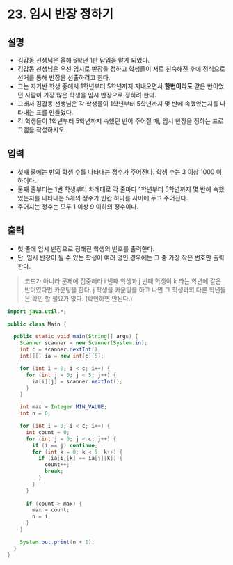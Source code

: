 # 23. 임시 반장 정하기

## 설명
* 김갑동 선생님은 올해 6학년 1반 담임을 맡게 되었다.
* 김갑동 선생님은 우선 임시로 반장을 정하고 학생들이 서로 친숙해진 후에 정식으로 선거를 통해 반장을 선출하려고 한다.
* 그는 자기반 학생 중에서 1학년부터 5학년까지 지내오면서 **한번이라도** 같은 반이었던 사람이 가장 많은 학생을 임시 반장으로 정하려 한다.
* 그래서 김갑동 선생님은 각 학생들이 1학년부터 5학년까지 몇 반에 속했었는지를 나타내는 표를 만들었다.
* 각 학생들이 1학년부터 5학년까지 속했던 반이 주어질 때, 임시 반장을 정하는 프로그램을 작성하시오.

## 입력
* 첫째 줄에는 반의 학생 수를 나타내는 정수가 주어진다. 학생 수는 3 이상 1000 이하이다.
* 둘째 줄부터는 1번 학생부터 차례대로 각 줄마다 1학년부터 5학년까지 몇 반에 속했었는지를 나타내는 5개의 정수가 빈칸 하나를 사이에 두고 주어진다.
* 주어지는 정수는 모두 1 이상 9 이하의 정수이다.

## 출력
* 첫 줄에 임시 반장으로 정해진 학생의 번호를 출력한다.
* 단, 임시 반장이 될 수 있는 학생이 여러 명인 경우에는 그 중 가장 작은 번호만 출력한다.

> 코드가 아니라 문제에 집중해라 i 번째 학생과 j 번째 학생이 k 라는 학년에 같은 반이였다면 카운팅을 한다.
> j 학생을 카운팅을 하고 나면 그 학생과의 다른 학년들은 확인 할 필요가 없다. (확인하면 안된다.)

```java
import java.util.*;

public class Main {

  public static void main(String[] args) {
    Scanner scanner = new Scanner(System.in);
    int c = scanner.nextInt();
    int[][] ia = new int[c][5];

    for (int i = 0; i < c; i++) {
      for (int j = 0; j < 5; j++) {
        ia[i][j] = scanner.nextInt();
      }
    }

    int max = Integer.MIN_VALUE;
    int n = 0;

    for (int i = 0; i < c; i++) {
      int count = 0;
      for (int j = 0; j < c; j++) {
        if (i == j) continue;
        for (int k = 0; k < 5; k++) {
          if (ia[i][k] == ia[j][k]) {
            count++;
            break;
          }
        }
      }
      
      if (count > max) {
        max = count;
        n = i;
      }
    }

    System.out.print(n + 1);
  }
}
```